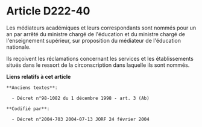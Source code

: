 # Article D222-40

Les médiateurs académiques et leurs correspondants sont nommés pour un an par arrêté du ministre chargé de l'éducation et du
ministre chargé de l'enseignement supérieur, sur proposition du médiateur de l'éducation nationale.

Ils reçoivent les réclamations concernant les services et les établissements situés dans le ressort de la circonscription
dans laquelle ils sont nommés.

**Liens relatifs à cet article**

	**Anciens textes**:

	  - Décret n°98-1082 du 1 décembre 1998 - art. 3 (Ab)

	**Codifié par**:

	  - Décret n°2004-703 2004-07-13 JORF 24 février 2004

